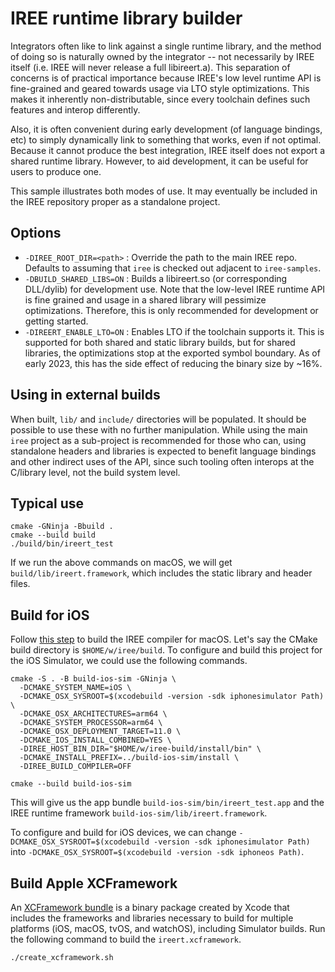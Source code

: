 # IREE runtime library builder

Integrators often like to link against a single runtime library, and the
method of doing so is naturally owned by the integrator -- not necessarily
by IREE itself (i.e. IREE will never release a full libireert.a). This
separation of concerns is of practical importance because IREE's low level
runtime API is fine-grained and geared towards usage via LTO style
optimizations. This makes it inherently non-distributable, since every
toolchain defines such features and interop differently.

Also, it is often convenient during early development (of language bindings,
etc) to simply dynamically link to something that works, even if not optimal.
Because it cannot produce the best integration, IREE itself does not export
a shared runtime library. However, to aid development, it can be useful
for users to produce one.

This sample illustrates both modes of use. It may eventually be included in
the IREE repository proper as a standalone project.

## Options

* `-DIREE_ROOT_DIR=<path>` : Override the path to the main IREE repo. Defaults
  to assuming that `iree` is checked out adjacent to `iree-samples`.
* `-DBUILD_SHARED_LIBS=ON` : Builds a libireert.so (or corresponding DLL/dylib)
  for development use. Note that the low-level IREE runtime API is fine grained
  and usage in a shared library will pessimize optimizations. Therefore, this
  is only recommended for development or getting started.
* `-DIREERT_ENABLE_LTO=ON` : Enables LTO if the toolchain supports it. This is
  supported for both shared and static library builds, but for shared libraries,
  the optimizations stop at the exported symbol boundary. As of early 2023,
  this has the side effect of reducing the binary size by ~16%.

## Using in external builds

When built, `lib/` and `include/` directories will be populated. It should
be possible to use these with no further manipulation. While using the main
`iree` project as a sub-project is recommended for those who can, using
standalone headers and libraries is expected to benefit language bindings and
other indirect uses of the API, since such tooling often interops at the
C/library level, not the build system level.

## Typical use

```
cmake -GNinja -Bbuild .
cmake --build build
./build/bin/ireert_test
```

If we run the above commands on macOS, we will get
`build/lib/ireert.framework`, which includes the static library and
header files.

## Build for iOS

Follow [this step](https://iree-org.github.io/iree/building-from-source/ios/#build-the-iree-compiler-for-the-host) to build the IREE compiler for macOS.
Let's say the CMake build directory is `$HOME/w/iree/build`. To configure and build this project for the iOS Simulator, we could use the following commands.

```
cmake -S . -B build-ios-sim -GNinja \
  -DCMAKE_SYSTEM_NAME=iOS \
  -DCMAKE_OSX_SYSROOT=$(xcodebuild -version -sdk iphonesimulator Path) \
  -DCMAKE_OSX_ARCHITECTURES=arm64 \
  -DCMAKE_SYSTEM_PROCESSOR=arm64 \
  -DCMAKE_OSX_DEPLOYMENT_TARGET=11.0 \
  -DCMAKE_IOS_INSTALL_COMBINED=YES \
  -DIREE_HOST_BIN_DIR="$HOME/w/iree-build/install/bin" \
  -DCMAKE_INSTALL_PREFIX=../build-ios-sim/install \
  -DIREE_BUILD_COMPILER=OFF
  
cmake --build build-ios-sim
```

This will give us the app bundle `build-ios-sim/bin/ireert_test.app` and the IREE runtime framework `build-ios-sim/lib/ireert.framework`.

To configure and build for iOS devices, we can change `-DCMAKE_OSX_SYSROOT=$(xcodebuild -version -sdk iphonesimulator Path)` into `-DCMAKE_OSX_SYSROOT=$(xcodebuild -version -sdk iphoneos Path)`.

## Build Apple XCFramework

An [XCFramework
bundle](https://developer.apple.com/documentation/xcode/creating-a-multi-platform-binary-framework-bundle)
is a binary package created by Xcode that includes the frameworks and
libraries necessary to build for multiple platforms (iOS, macOS, tvOS,
and watchOS), including Simulator builds.  Run the following command to build the `ireert.xcframework`.

```
./create_xcframework.sh
```

